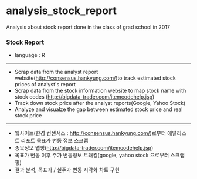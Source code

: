 # analysis_stock_report
Analysis about stock report done in the class of grad school in 2017

### Stock Report
* language : R
--------
* Scrap data from the analyst report website(http://consensus.hankyung.com/)to track estimated stock prices of analyst's report 
* Scrap data from the stock information website to map stock name with stock codes (http://bigdata-trader.com/itemcodehelp.jsp)
* Track down stock price after the analyst reports(Google, Yahoo Stock)
* Analyze and visualze the gap between estimated stock price and real stock price
--------
* 웹사이트(한경 컨센서스 : http://consensus.hankyung.com/)로부터 애널리스트 리포트 목표가 변동 정보 스크랩
* 종목정보 맵핑(http://bigdata-trader.com/itemcodehelp.jsp)
* 목표가 변동 이후 주가 변동정보 트래킹(google, yahoo stock 으로부터 스크랩핑)
* 결과 분석, 목표가 / 실주가 변동 시각화 차트 구현
